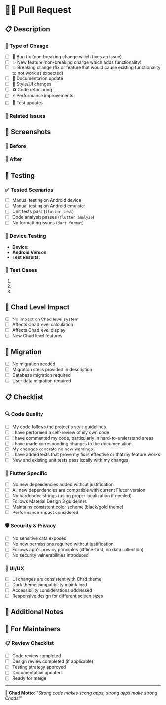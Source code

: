 # 🏃‍♂️ Pull Request

## 📋 Description

<!-- Provide a brief description of the changes in this PR -->

### 🎯 Type of Change

- [ ] 🐛 Bug fix (non-breaking change which fixes an issue)
- [ ] ✨ New feature (non-breaking change which adds functionality)
- [ ] 💥 Breaking change (fix or feature that would cause existing functionality to not work as expected)
- [ ] 📝 Documentation update
- [ ] 🎨 Style/UI changes
- [ ] ♻️ Code refactoring
- [ ] ⚡ Performance improvements
- [ ] 🧪 Test updates

### 🔗 Related Issues

<!-- Link to related issues using "Closes #123" or "Fixes #123" -->

## 📱 Screenshots

<!-- If applicable, add screenshots to showcase the changes -->

### 📱 Before
<!-- Screenshot or description of the current behavior -->

### 📱 After
<!-- Screenshot or description of the new behavior -->

## 🧪 Testing

### ✅ Tested Scenarios

- [ ] Manual testing on Android device
- [ ] Manual testing on Android emulator
- [ ] Unit tests pass (`flutter test`)
- [ ] Code analysis passes (`flutter analyze`)
- [ ] No formatting issues (`dart format`)

### 📱 Device Testing

<!-- Specify which devices/Android versions you tested on -->

- **Device**:
- **Android Version**:
- **Test Results**:

### 🧪 Test Cases

<!-- Describe the test cases you ran -->

1.
2.
3.

## 💪 Chad Level Impact

<!-- Does this change affect the Chad level system? -->

- [ ] No impact on Chad level system
- [ ] Affects Chad level calculation
- [ ] Affects Chad level display
- [ ] New Chad level features

## 🔄 Migration

<!-- If this is a breaking change, describe migration steps -->

- [ ] No migration needed
- [ ] Migration steps provided in description
- [ ] Database migration required
- [ ] User data migration required

## 📋 Checklist

### 🔍 Code Quality

- [ ] My code follows the project's style guidelines
- [ ] I have performed a self-review of my own code
- [ ] I have commented my code, particularly in hard-to-understand areas
- [ ] I have made corresponding changes to the documentation
- [ ] My changes generate no new warnings
- [ ] I have added tests that prove my fix is effective or that my feature works
- [ ] New and existing unit tests pass locally with my changes

### 📱 Flutter Specific

- [ ] No new dependencies added without justification
- [ ] All new dependencies are compatible with current Flutter version
- [ ] No hardcoded strings (using proper localization if needed)
- [ ] Follows Material Design 3 guidelines
- [ ] Maintains consistent color scheme (black/gold theme)
- [ ] Performance impact considered

### 🛡️ Security & Privacy

- [ ] No sensitive data exposed
- [ ] No new permissions required without justification
- [ ] Follows app's privacy principles (offline-first, no data collection)
- [ ] No security vulnerabilities introduced

### 🎨 UI/UX

- [ ] UI changes are consistent with Chad theme
- [ ] Dark theme compatibility maintained
- [ ] Accessibility considerations addressed
- [ ] Responsive design for different screen sizes

## 📝 Additional Notes

<!-- Any additional information that reviewers should know -->

## 🤖 For Maintainers

<!-- This section is for maintainers only -->

### 📋 Review Checklist

- [ ] Code review completed
- [ ] Design review completed (if applicable)
- [ ] Testing strategy approved
- [ ] Documentation updated
- [ ] Ready for merge

---

**💪 Chad Motto**: *"Strong code makes strong apps, strong apps make strong Chads!"*
